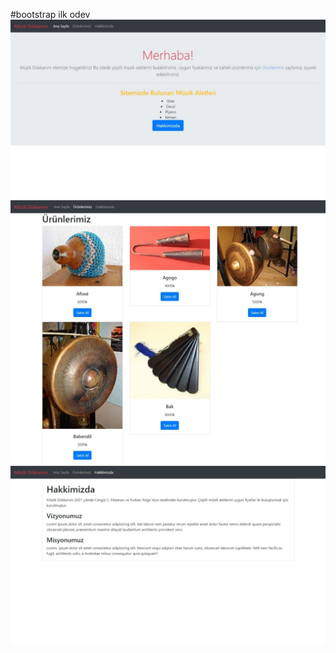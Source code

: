 #bootstrap ilk odev
![img1](./img/anasayfa.jpeg)
![img2](./img/urunler.jpeg)
![img3](./img/hakkimizda.jpeg)
